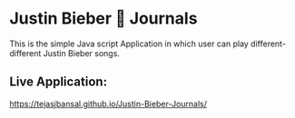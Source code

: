 # Justin Bieber 🥁 Journals
This is the simple Java script Application in which user can play different-different Justin Bieber songs.

## Live Application:
https://tejasjbansal.github.io/Justin-Bieber-Journals/
